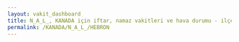 ```yaml
---
layout: vakit_dashboard
title: N_A_L_, KANADA için iftar, namaz vakitleri ve hava durumu - ilçe/eyalet seç
permalink: /KANADA/N_A_L_/HEBRON
---
```


<script type="text/javascript">
  var GLOBAL_COUNTRY = 'KANADA';
  var GLOBAL_CITY = 'N_A_L_';
  var GLOBAL_STATE = 'HEBRON';
  var lat = 72;
  var lon = 21;
</script>
